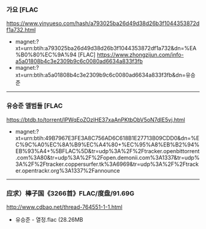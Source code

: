 ### 가요 [FLAC
https://www.yinyueso.com/hash/a793025ba26d49d38d26b3f1044353872df1a732.html
- magnet:?xt=urn:btih:a793025ba26d49d38d26b3f1044353872df1a732&dn=%EA%B0%80%EC%9A%94 [FLAC]
https://www.zhongzijun.com/info-a5a01808b4c3e2309b9c6c0080ad6634a833f3fb
- magnet:?xt=urn:btih:a5a01808b4c3e2309b9c6c0080ad6634a833f3fb&dn=유승준 
---
### 유승준 앨범들 [FLAC
https://btdb.to/torrent/lPWqEoZOzlHE37xaAnPKtbObV5oN7dIE5vj.html
- magnet:?xt=urn:btih:49B7967E3FE3A8C756AD6C618B1E27713B09CDD0&dn=%EC%9C%A0%EC%8A%B9%EC%A4%80+%EC%95%A8%EB%B2%94%EB%93%A4+%5BFLAC%5D&tr=udp%3A%2F%2Ftracker.openbittorrent.com%3A80&tr=udp%3A%2F%2Fopen.demonii.com%3A1337&tr=udp%3A%2F%2Ftracker.coppersurfer.tk%3A6969&tr=udp%3A%2F%2Ftracker.opentrackr.org%3A1337%2Fannounce
---
### 应求）棒子国《3266首》FLAC/度盘/91.69G
http://www.cdbao.net/thread-764551-1-1.html
- 유승준 - 열정.flac (28.26MB